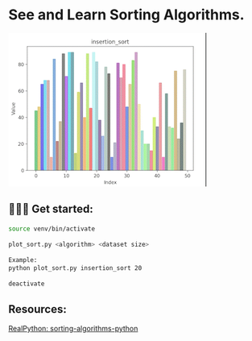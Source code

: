 # See and Learn Sorting Algorithms.


![graph](insertion_sort.gif)



## 👩🏻‍💻 Get started: 

 ```bash
source venv/bin/activate
```
```bash
plot_sort.py <algorithm> <dataset size>
```

```bash
Example:
python plot_sort.py insertion_sort 20
```

```bash
deactivate 
```

## Resources:
[RealPython: sorting-algorithms-python](https://realpython.com/sorting-algorithms-python/)
